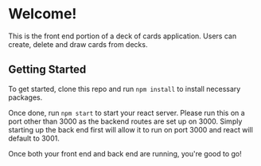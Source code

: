 # Welcome!

This is the front end portion of a deck of cards application. Users can create, delete and draw cards from decks.

## Getting Started

To get started, clone this repo and run ```npm install``` to install necessary packages.

Once done, run ```npm start``` to start your react server. Please run this on a port other than 3000 as the backend routes are set up on 3000. Simply starting up the back end first will allow it to run on port 3000 and react will default to 3001.

Once both your front end and back end are running, you're good to go!
